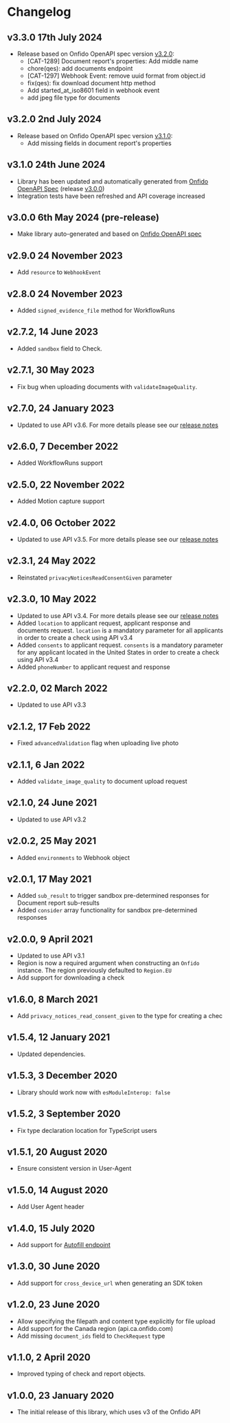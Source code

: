 # Changelog

## v3.3.0 17th July 2024

- Release based on Onfido OpenAPI spec version [v3.2.0](https://github.com/onfido/onfido-openapi-spec/releases/tag/v3.2.0):
  - [CAT-1289] Document report's properties: Add middle name
  - chore(qes): add documents endpoint
  - [CAT-1297] Webhook Event: remove uuid format from object.id
  - fix(qes): fix download document http method
  - Add started_at_iso8601 field in webhook event
  - add jpeg file type for documents

## v3.2.0 2nd July 2024

- Release based on Onfido OpenAPI spec version [v3.1.0](https://github.com/onfido/onfido-openapi-spec/releases/tag/v3.1.0):
  - Add missing fields in document report's properties

## v3.1.0 24th June 2024

- Library has been updated and automatically generated from [Onfido OpenAPI Spec](https://github.com/onfido/onfido-openapi-spec) (release [v3.0.0](https://github.com/onfido/onfido-openapi-spec/releases/tag/v3.0.0))
- Integration tests have been refreshed and API coverage increased

## v3.0.0 6th May 2024 (pre-release)

- Make library auto-generated and based on [Onfido OpenAPI spec](https://github.com/onfido/onfido-openapi-spec)

## v2.9.0 24 November 2023

- Add `resource` to `WebhookEvent`

## v2.8.0 24 November 2023

- Added `signed_evidence_file` method for WorkflowRuns

## v2.7.2, 14 June 2023

- Added `sandbox` field to Check.

## v2.7.1, 30 May 2023

- Fix bug when uploading documents with `validateImageQuality`.

## v2.7.0, 24 January 2023

- Updated to use API v3.6. For more details please see our [release notes](https://developers.onfido.com/release-notes#api-v36)

## v2.6.0, 7 December 2022

- Added WorkflowRuns support

## v2.5.0, 22 November 2022

- Added Motion capture support

## v2.4.0, 06 October 2022

- Updated to use API v3.5. For more details please see our [release notes](https://developers.onfido.com/release-notes#api-v35)

## v2.3.1, 24 May 2022

- Reinstated `privacyNoticesReadConsentGiven` parameter

## v2.3.0, 10 May 2022

- Updated to use API v3.4. For more details please see our [release notes](https://developers.onfido.com/release-notes#api-v34)
- Added `location` to applicant request, applicant response and documents request. `location` is a mandatory parameter for all applicants in order to create a check using API v3.4
- Added `consents` to applicant request. `consents` is a mandatory parameter for any applicant located in the United States in order to create a check using API v3.4
- Added `phoneNumber` to applicant request and response

## v2.2.0, 02 March 2022

- Updated to use API v3.3

## v2.1.2, 17 Feb 2022

- Fixed `advancedValidation` flag when uploading live photo

## v2.1.1, 6 Jan 2022

- Added `validate_image_quality` to document upload request

## v2.1.0, 24 June 2021

- Updated to use API v3.2

## v2.0.2, 25 May 2021

- Added `environments` to Webhook object

## v2.0.1, 17 May 2021

- Added `sub_result` to trigger sandbox pre-determined responses for Document report sub-results
- Added `consider` array functionality for sandbox pre-determined responses

## v2.0.0, 9 April 2021

- Updated to use API v3.1
- Region is now a required argument when constructing an `Onfido` instance. The region previously defaulted to `Region.EU`
- Add support for downloading a check

## v1.6.0, 8 March 2021

- Add `privacy_notices_read_consent_given` to the type for creating a chec

## v1.5.4, 12 January 2021

- Updated dependencies.

## v1.5.3, 3 December 2020

- Library should work now with `esModuleInterop: false`

## v1.5.2, 3 September 2020

- Fix type declaration location for TypeScript users

## v1.5.1, 20 August 2020

- Ensure consistent version in User-Agent

## v1.5.0, 14 August 2020

- Add User Agent header

## v1.4.0, 15 July 2020

- Add support for [Autofill endpoint](https://documentation.onfido.com/#autofill-beta)

## v1.3.0, 30 June 2020

- Add support for `cross_device_url` when generating an SDK token

## v1.2.0, 23 June 2020

- Allow specifying the filepath and content type explicitly for file upload
- Add support for the Canada region (api.ca.onfido.com)
- Add missing `document_ids` field to `CheckRequest` type

## v1.1.0, 2 April 2020

- Improved typing of check and report objects.

## v1.0.0, 23 January 2020

- The initial release of this library, which uses v3 of the Onfido API
